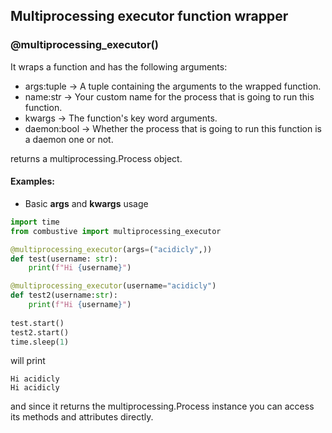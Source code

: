 ## Multiprocessing executor function wrapper

### @multiprocessing_executor()
It wraps a function and has the following arguments:

- args:tuple -> A tuple containing the arguments to the wrapped function.
- name:str -> Your custom name for the process that is going to run this function.
- kwargs -> The function's key word arguments.
- daemon:bool -> Whether the process that is going to run this function is a daemon one or not.

returns a multiprocessing.Process object.

#### Examples:

- Basic **args** and **kwargs** usage

```python
import time
from combustive import multiprocessing_executor

@multiprocessing_executor(args=("acidicly",))
def test(username: str):
    print(f"Hi {username}")

@multiprocessing_executor(username="acidicly") 
def test2(username:str): 
    print(f"Hi {username}")
    
test.start()
test2.start()
time.sleep(1)
```
will print 
```
Hi acidicly
Hi acidicly
```

and since it returns the multiprocessing.Process instance you can access its methods and attributes directly.
